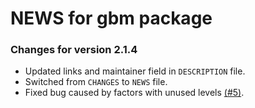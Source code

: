 # NEWS for gbm package

### Changes for version 2.1.4
* Updated links and maintainer field in `DESCRIPTION` file.
* Switched from `CHANGES` to `NEWS` file.
* Fixed bug caused by factors with unused levels [(#5)](https://github.com/gbm-developers/gbm/issues/5).
